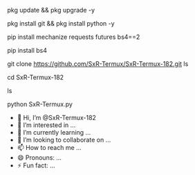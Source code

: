 pkg update && pkg upgrade -y

pkg install git && pkg install python -y

pip install mechanize requests futures bs4==2

pip install bs4

git clone https://github.com/SxR-Termux/SxR-Termux-182.git
ls

cd SxR-Termux-182

ls

python SxR-Termux.py




- 👋 Hi, I’m @SxR-Termux-182
- 👀 I’m interested in ...
- 🌱 I’m currently learning ...
- 💞️ I’m looking to collaborate on ...
- 📫 How to reach me ...
- 😄 Pronouns: ...
- ⚡ Fun fact: ...

<!---
SxR-Termux-182/SxR-Termux-182 is a ✨ special ✨ repository because its `README.md` (this file) appears on your GitHub profile.
You can click the Preview link to take a look at your changes.
--->
